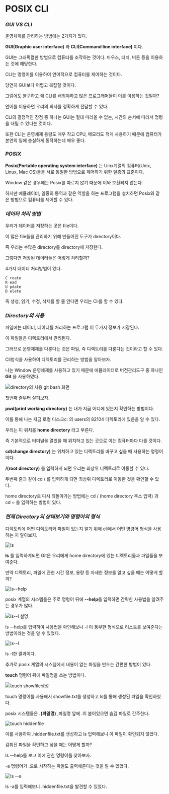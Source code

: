 # POSIX CLI

### *GUI VS CLI*
운영체제를 관리하는 방법에는 2가지가 있다. 

**GUI(Graphic user interface)** 와 **CLI(Command line interface)** 이다.

GUI는 그래픽컬한 방법으로 컴퓨터를 조작하는 것이다. 마우스, 터치, 버튼 등을 이용하는 것에 해당한다. 

CLI는 명령어를 이용하여 언어적으로 컴퓨터를 제어하는 것이다. 

당연히 GUI보다 어렵고 복잡할 것이다. 

그럼에도 불구하고 왜 CLI를 배워야하고 많은 프로그래머들이 이를 이용하는 것일까?

언어를 이용하면 우리의 의사를 정확하게 전달할 수 있다. 

CLI의 결정적인 장점 중 하나는 GUI는 절대 따라올 수 없는, 시간의 순서에 따라서 명령을 내릴 수 있다는 것이다. 

또한 CLI는 운영체제 용량도 매우 작고 CPU, 메모리도 적게 사용하기 때문에 컴퓨터가 본연의 일에 충실하게 동작하는데 매우 좋다.

### *POSIX*

**Posix(Portable operating system interface)** 는 Uinx계열의 컴퓨터(Unix, Linux, Mac OS)들을 서로 동일한 방법으로 제어하기 위한 일종의 표준이다.

Window 같은 경우에는 Posix를 따르지 않기 때문에 이와 호환되지 않는다. 

하지만 에뮬레이터, 일종의 통역과 같은 역할을 하는 프로그램을 설치하면 Posix와 같은 방법으로 컴퓨터를 제어할 수 있다. 

### *데이터 처리 방법*

우리가 데이터를 저장하는 곳은 file이다. 

이 많은 file들을 관리하기 위해 만들어진 도구가 directory이다.

즉 우리는 수많은 directory를 directory에 저장한다.

그렇다면 저장된 데이터들은 어떻게 처리할까?

4가지 데이터 처리방법이 있다.

```
C reate
R ead
U pdate
D elete
```

즉 생성, 읽기, 수정, 삭제를 할 줄 안다면 우리는 Cli를 할 수 있다. 

### *Directory의 사용*

파일에는 데이터, 데이터를 처리하는 프로그램 이 두가지 정보가 저장된다.

이 파일들은 디렉토리에서 관리된다. 

그러므로 운영체제를 다룬다는 것은 파일, 즉 디렉토리를 다룬다는 것이라고 할 수 있다. 

Cli방식을 사용하여 디렉토리를 관리하는 방법을 알아보자. 

나는 Window 운영체제를 사용하고 있기 때문에 에뮬레이터로 버전관리도구 중 하나인 **Git** 을 사용하였다. 

![directory의 사용 git bash 화면](https://user-images.githubusercontent.com/87311912/126054527-c3f2c783-decc-4b3b-be3e-863164db49e1.jpg)

첫번째 줄부터 살펴보자.

**pwd(print working directory)** 는 내가 지금 어디에 있는지 확인하는 방법이다. 

이를 통해 나는 지금 로컬 디스크c: 의 users의 82104 디렉토리에 있음을 알 수 있다. 

우리는 이 위치를 **home directory** 라고 부른다. 

즉 기본적으로 터미널을 열었을 때 위치하고 있는 곳으로 이는 컴퓨터마다 다를 것이다.  

**cd(change directory)** 는 위치하고 있는 디렉토리를 바꾸고 싶을 때 사용하는 명령어이다.  

**/(root directory)** 를 입력하게 되면 우리는 최상위 디렉토리로 이동할 수 있다. 

두번째 줄과 같이 cd / 를 입력하게 되면 최상위 디렉토리로 이동한 것을 확인할 수 있다. 

home directory로 다시 되돌아가는 방법에는 cd / (home directory 주소 입력) 과 cd ~ 를 입력하는 방법이 있다. 

### *현재 Directory의 상태보기와 명령어의 형식*

디렉토리에 어떤 디렉토리와 파일이 있는지 알기 위해 cli에서 어떤 명령어 형식을 사용하는 지 알아보자.

![ls](https://user-images.githubusercontent.com/87311912/126056510-6ec7746f-46da-4435-8640-fd344ec10d1c.jpg)

**ls** 를 입력하게되면 Git은 우리에게 home directory에 있는 디렉토리들과 파일들을 보여준다. 

만약 디렉토리, 파일에 관한 시간 정보, 용량 등 자세한 정보를 알고 싶을 때는 어떻게 할까?

![ls--help](https://user-images.githubusercontent.com/87311912/126056511-cd6db27e-500a-4159-b521-70c2aa6af389.jpg)

posix 계열의 시스템들은 주로 명령어 뒤에 **--help**를 입력하면 간략한 사용법을 알려주는 경우가 많다. 

![ls--l 설명](https://user-images.githubusercontent.com/87311912/126056512-14cf381b-bd13-4ace-ab9e-66fd4b7606fe.jpg)

ls --help를 입력하여 사용법을 확인해보니 -l 이 풍부한 형식으로 리스트를 보여준다는 방법이라는 것을 알 수 있었다. 

![ls--l](https://user-images.githubusercontent.com/87311912/126056514-e9c0db21-6a5d-4a19-ad05-1592a525eb75.jpg)

ls -l한 결과이다.

추가로 posix 계열의 시스템에서 내용이 없는 파일을 만드는 간편한 방법이 있다.

**touch** 명령어 뒤에 파일명을 쓰는 방법이다.

![touch showfile생성](https://user-images.githubusercontent.com/87311912/126056517-acee3b6f-4d96-4c80-b789-692424cd13b8.jpg)


touch 명령어를 사용해서 showfile.txt를 생성하고 ls를 통해 생성된 파일을 확인하였다.

posix 시스템들은  **.(파일명)** ,파일명 앞에 .이 붙어있으면 숨김 파일로 간주한다.

![touch  hiddenfile](https://user-images.githubusercontent.com/87311912/126056520-e142adfc-048e-4337-82db-9a7dabc8cd7a.jpg)

이를 사용하여 .hiddenfile.txt를 생성하고 ls 입력해보니 이 파일이 확인되지 않았다.

감춰진 파일을 확인하고 싶을 때는 어떻게 할까? 

ls --help를 보고 이에 관한 명령어를 찾아보자.

-a 명령어가 .으로 시작하는 파일도 출력해준다는 것을 알 수 있었다.

![ls --a](https://user-images.githubusercontent.com/87311912/126056530-037a02f1-5593-4ce6-b49d-339e5e02ec19.jpg)

ls -a를 입력해보니 .hiddenfile.txt을 발견할 수 있었다. 


